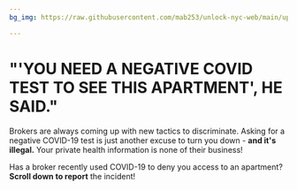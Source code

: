 ```yaml
---
bg_img: https://raw.githubusercontent.com/mab253/unlock-nyc-web/main/uploads/covid-story.png

---
```

# "'YOU NEED A NEGATIVE COVID TEST TO SEE THIS APARTMENT', HE SAID."

Brokers are always coming up with new tactics to discriminate. Asking for a negative COVID-19 test is just another excuse to turn you down - **and it's illegal.** Your private health information is none of their business!

Has a broker recently used COVID-19 to deny you access to an apartment? **Scroll down to report** the incident!